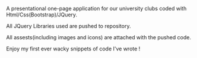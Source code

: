 A presentational one-page application for our university clubs coded with Html/Css(Bootstrap)/JQuery.

All JQuery Libraries used are pushed to repository.

All assests(including images and icons) are attached with the pushed code.

Enjoy my first ever wacky snippets of code I've wrote !


